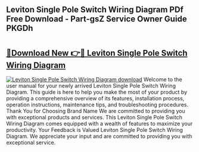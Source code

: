 ## Leviton Single Pole Switch Wiring Diagram PDf Free Download - Part-gsZ Service Owner Guide PKGDh

# <h2><a href="http://dfhlnu.blite.top/?on=Leviton+Single+Pole+Switch+Wiring+Diagram">🔗Download New 👉🔴 Leviton Single Pole Switch Wiring Diagram</a></h2>

[![Leviton Single Pole Switch Wiring Diagram download](https://i.imgur.com/lujVjoI.png)](http://dfhlnu.blite.top/?on=Leviton+Single+Pole+Switch+Wiring+Diagram)
Welcome to the user manual for your newly arrived Leviton Single Pole Switch Wiring Diagram. This guide is here to help you make the most of your product by providing a comprehensive overview of its features, installation process, operation instructions, maintenance tips, and troubleshooting procedures. Thank You for Choosing Brand Name We are committed to providing you with exceptional products and services. This Leviton Single Pole Switch Wiring Diagram comes equipped with a wealth of features to maximize your productivity. Your Feedback is Valued Leviton Single Pole Switch Wiring Diagram. We appreciate your input and are committed to providing you with exceptional service.
